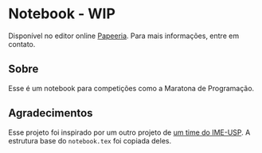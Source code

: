 # Notebook - WIP

Disponível no editor online [Papeeria](https://papeeria.com/). Para mais informações, entre em contato.

## Sobre

Esse é um notebook para competições como a Maratona de Programação.

## Agradecimentos

Esse projeto foi inspirado por um outro projeto de [um time do IME-USP](https://github.com/tmadeira/icpc-reference). A estrutura base do `notebook.tex` foi copiada deles.

